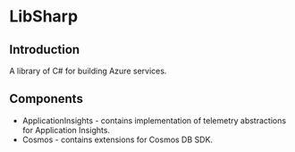 ﻿# LibSharp

## Introduction

A library of C# for building Azure services.

## Components

* ApplicationInsights - contains implementation of telemetry abstractions for Application Insights.
* Cosmos - contains extensions for Cosmos DB SDK.
